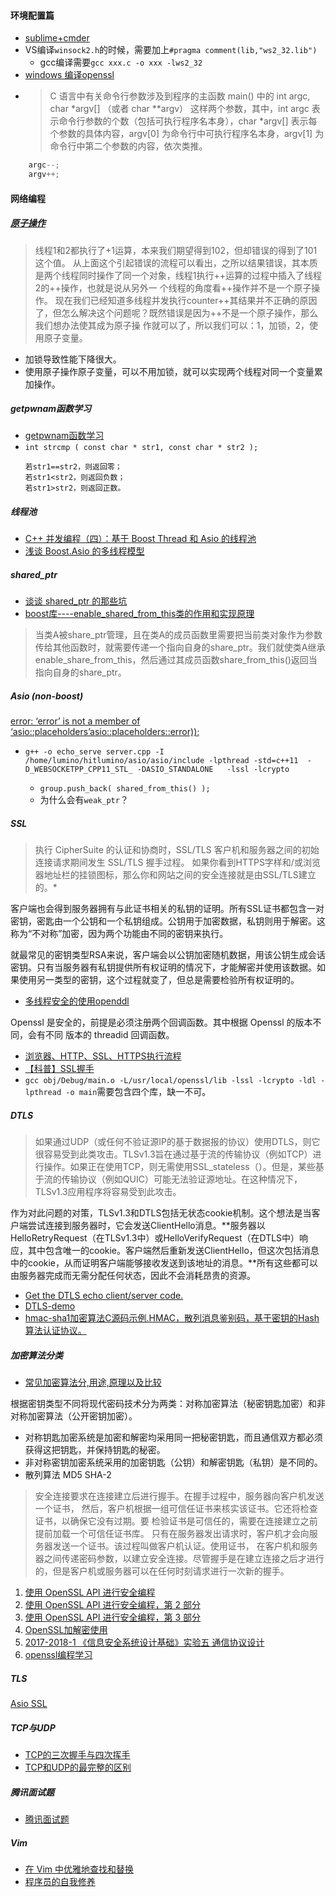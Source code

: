 #### 环境配置篇

* [sublime+cmder](https://blog.csdn.net/whqet/article/details/50259677)
* VS编译`winsock2.h`的时候，需要加上`#pragma comment(lib,"ws2_32.lib")`
  * gcc编译需要`gcc xxx.c -o xxx -lws2_32`
* [windows 编译openssl](https://blog.csdn.net/liang19890820/article/details/51658574)
* > C 语言中有关命令行参数涉及到程序的主函数 main() 中的 int argc, char *argv[] （或者 char **argv） 这样两个参数，其中，int argc 表示命令行参数的个数（包括可执行程序名本身），char *argv[] 表示每个参数的具体内容，argv[0] 为命令行中可执行程序名本身，argv[1] 为命令行中第二个参数的内容，依次类推。
```C
    argc--;
    argv++;
```
  
#### 网络编程

##### [原子操作](https://www.jianshu.com/p/121ec513f1e6)
> 线程1和2都执行了+1运算，本来我们期望得到102，但却错误的得到了101这个值。
从上面这个引起错误的流程可以看出，之所以结果错误，其本质是两个线程同时操作了同一个对象，线程1执行++运算的过程中插入了线程2的++操作，也就是说从另外一    个线程的角度看++操作并不是一个原子操作。
现在我们已经知道多线程并发执行counter++其结果并不正确的原因了，但怎么解决这个问题呢？既然错误是因为++不是一个原子操作，那么我们想办法使其成为原子操    作就可以了，所以我们可以：1，加锁，2，使用原子变量。
* 加锁导致性能下降很大。
* 使用原子操作原子变量，可以不用加锁，就可以实现两个线程对同一个变量累加操作。

##### getpwnam函数学习
* [getpwnam函数学习](https://blog.csdn.net/wallwind/article/details/7781314)
* `int strcmp ( const char * str1, const char * str2 );`
    ```
    若str1==str2，则返回零；
    若str1<str2，则返回负数；
    若str1>str2，则返回正数。
    ```

##### 线程池
* [C++ 并发编程（四）：基于 Boost Thread 和 Asio 的线程池](https://segmentfault.com/a/1190000006691692)
* [浅谈 Boost.Asio 的多线程模型](http://senlinzhan.github.io/2017/09/17/boost-asio/)

##### shared_ptr
* [谈谈 shared_ptr 的那些坑](http://senlinzhan.github.io/2015/04/24/%E6%B7%B1%E5%85%A5shared-ptr/)
* [boost库----enable_shared_from_this类的作用和实现原理 ](https://www.cnblogs.com/jx-dx/p/3773873.html)

> 当类A被share_ptr管理，且在类A的成员函数里需要把当前类对象作为参数传给其他函数时，就需要传递一个指向自身的share_ptr。我们就使类A继承enable_share_from_this，然后通过其成员函数share_from_this()返回当指向自身的share_ptr。

##### Asio (non-boost)
[ error: ‘error’ is not a member of ‘asio::placeholders’asio::placeholders::error));](https://stackoverflow.com/questions/28486347/cant-use-asioplaceholderserror-in-non-boost-version-of-asio)
* `g++ -o echo_serve server.cpp -I /home/lumino/hitlumino/asio/asio/include -lpthread -std=c++11  -D_WEBSOCKETPP_CPP11_STL_ -DASIO_STANDALONE   -lssl -lcrypto`

   + `group.push_back( shared_from_this() );`
   + 为什么会有`weak_ptr`？
 
##### SSL

> 执行 CipherSuite 的认证和协商时，SSL/TLS 客户机和服务器之间的初始连接请求期间发生 SSL/TLS 握手过程。
如果你看到HTTPS字样和/或浏览器地址栏的挂锁图标，那么你和网站之间的安全连接就是由SSL/TLS建立的。*

客户端也会得到服务器拥有与此证书相关的私钥的证明。所有SSL证书都包含一对密钥，密匙由一个公钥和一个私钥组成。公钥用于加密数据，私钥则用于解密。这称为“不对称”加密，因为两个功能由不同的密钥来执行。

就最常见的密钥类型RSA来说，客户端会以公钥加密随机数据，用该公钥生成会话密钥。只有当服务器有私钥提供所有权证明的情况下，才能解密并使用该数据。如果使用另一类型的密钥，这个过程就变了，但总是需要检验所有权证明的。

* [多线程安全的使用openddl](https://curl.haxx.se/libcurl/c/opensslthreadlock.html)

Openssl 是安全的，前提是必须注册两个回调函数。其中根据 Openssl 的版本不同，会有不同 版本的 threadid 回调函数。


* [浏览器、HTTP、SSL、HTTPS执行流程](https://www.jianshu.com/p/c2bf75485c15)
* [【科普】SSL握手](https://www.sslchina.com/ssl-handshake/)
* `gcc obj/Debug/main.o -L/usr/local/openssl/lib -lssl -lcrypto -ldl -lpthread -o main`需要包含四个库，缺一不可。

##### DTLS
> 如果通过UDP（或任何不验证源IP的基于数据报的协议）使用DTLS，则它很容易受到此类攻击。TLSv1.3旨在通过基于流的传输协议（例如TCP）进行操作。如果正在使用TCP，则无需使用SSL_stateless（）。但是，某些基于流的传输协议（例如QUIC）可能无法验证源地址。在这种情况下，TLSv1.3应用程序将容易受到此攻击。

作为对此问题的对策，TLSv1.3和DTLS包括无状态cookie机制。这个想法是当客户端尝试连接到服务器时，它会发送ClientHello消息。**服务器以HelloRetryRequest（在TLSv1.3中）或HelloVerifyRequest（在DTLS中）响应，其中包含唯一的cookie。客户端然后重新发送ClientHello，但这次包括消息中的cookie，从而证明客户端能够接收发送到该地址的消息。**所有这些都可以由服务器完成而无需分配任何状态，因此不会消耗昂贵的资源。
* [Get the DTLS echo client/server code.](http://sctp.fh-muenster.de/dtls-samples.html)
* [DTLS-demo](https://blog.csdn.net/zzhongcy/article/details/21989499)
* [hmac-sha1加密算法C源码示例.HMAC，散列消息鉴别码，基于密钥的Hash算法认证协议。](https://blog.csdn.net/tao_627/article/details/46712357)

##### 加密算法分类
* [常见加密算法分,用途,原理以及比较](https://blog.csdn.net/zuiyuezhou888/article/details/7557048)

根据密钥类型不同将现代密码技术分为两类：对称加密算法（秘密钥匙加密）和非对称加密算法（公开密钥加密）。

   * 对称钥匙加密系统是加密和解密均采用同一把秘密钥匙，而且通信双方都必须获得这把钥匙，并保持钥匙的秘密。
   * 非对称密钥加密系统采用的加密钥匙（公钥）和解密钥匙（私钥）是不同的。
   * 散列算法 MD5 SHA-2

> 安全连接要求在连接建立后进行握手。在握手过程中，服务器向客户机发送一个证书， 然后，客户机根据一组可信任证书来核实该证书。它还将检查证书，以确保它没有过期。要 检验证书是可信任的，需要在连接建立之前提前加载一个可信任证书库。
只有在服务器发出请求时，客户机才会向服务器发送一个证书。该过程叫做客户机认证。使用证书， 在客户机和服务器之间传递密码参数，以建立安全连接。尽管握手是在建立连接之后才进行的，但是客户机或服务器可以在任何时刻请求进行一次新的握手。
1. [使用 OpenSSL API 进行安全编程](https://www.ibm.com/developerworks/cn/linux/l-openssl.html)
2. [使用 OpenSSL API 进行安全编程，第 2 部分](https://www.ibm.com/developerworks/cn/linux/l-openssl2.html)
3. [使用 OpenSSL API 进行安全编程，第 3 部分](https://www.ibm.com/developerworks/cn/linux/l-openssl3.html)
4. [OpenSSL加解密使用](https://www.jianshu.com/p/15b1d935a44b)
5. [2017-2018-1 《信息安全系统设计基础》实验五 通信协议设计](https://www.cnblogs.com/Vivian517/p/8000784.html)
6. [openssl编程学习](http://www.cnblogs.com/LittleHann/p/3741907.html)

##### TLS

[Asio SSL](https://blog.csdn.net/JueZone/article/details/7538019)

##### TCP与UDP
* [TCP的三次握手与四次挥手](https://blog.csdn.net/qq_18425655/article/details/52163228)
* [TCP和UDP的最完整的区别](https://blog.csdn.net/Li_Ning_/article/details/52117463)

##### 腾讯面试题
 * [腾讯面试题](https://blog.csdn.net/lisonglisonglisong/article/details/51327586)

##### Vim
* [在 Vim 中优雅地查找和替换](https://harttle.land/2016/08/08/vim-search-in-file.html#header-0)
* [程序员的自我修养](https://leohxj.gitbooks.io/a-programmer-prepares/software/develop-tool/fonts.html)
